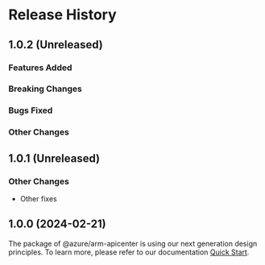# Release History

## 1.0.2 (Unreleased)

### Features Added

### Breaking Changes

### Bugs Fixed

### Other Changes

## 1.0.1 (Unreleased)

### Other Changes

  - Other fixes

## 1.0.0 (2024-02-21)

The package of @azure/arm-apicenter is using our next generation design principles. To learn more, please refer to our documentation [Quick Start](https://aka.ms/azsdk/js/mgmt/quickstart ).
